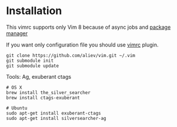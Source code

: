 # Installation

This vimrc supports only Vim 8 because of async jobs and [package manager](https://shapeshed.com/vim-packages/)

If you want only configuration file you should use [vimrc](http://github.com/aliev/vimrc) plugin.

```
git clone https://github.com/aliev/vim.git ~/.vim
git submodule init
git submodule update
```

Tools: Ag, exuberant ctags

```
# OS X
brew install the_silver_searcher
brew install ctags-exuberant

# Ubuntu
sudo apt-get install exuberant-ctags
sudo apt-get install silversearcher-ag
```
